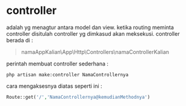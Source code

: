 # controller
adalah yg menagtur antara model dan view. ketika routing meminta controller disitulah controller yg dimkasud akan meksekusi.
controller berada di : 
> namaAppKalian\App\Http\Controllers\namaControllerKalian

perintah membuat controller sederhana :
```
php artisan make:controller NamaControllernya
```

cara mengaksesnya diatas seperti ini :
```php
Route::get('/','NamaControllernya@kemudianMethodnya')
```
